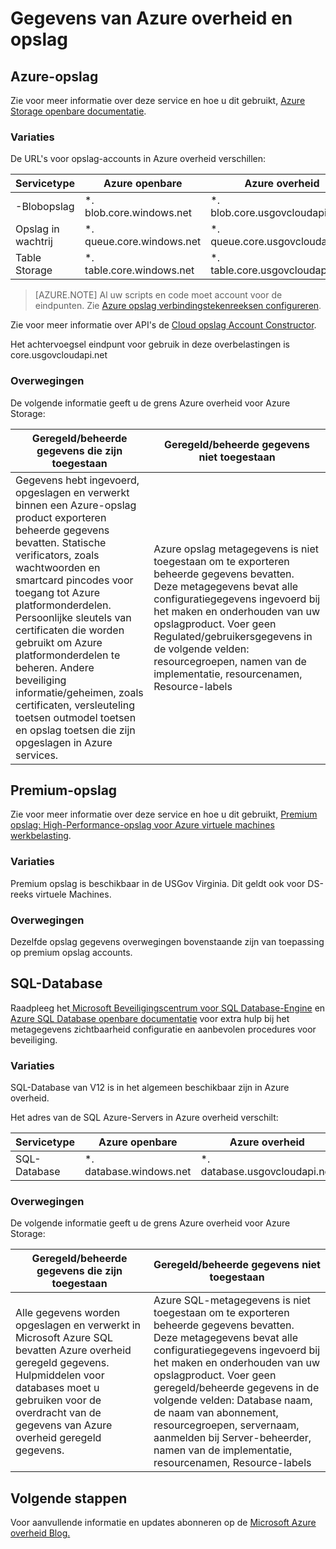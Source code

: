 <properties
    pageTitle="Azure overheid documentatie | Microsoft Azure"
    description="Dit vindt u een vergelijking van functies en informatie over het ontwikkelen van toepassingen voor de overheid van Azure"
    services="Azure-Government"
    cloud="gov" 
    documentationCenter=""
    authors="ryansoc"
    manager="zakramer"
    editor=""/>

<tags
    ms.service="multiple"
    ms.devlang="na"
    ms.topic="article"
    ms.tgt_pltfrm="na"
    ms.workload="azure-government"
    ms.date="09/30/2016"
    ms.author="ryansoc"/>


#  <a name="azure-government-data-and-storage"></a>Gegevens van Azure overheid en opslag

##  <a name="azure-storage"></a>Azure-opslag

Zie voor meer informatie over deze service en hoe u dit gebruikt, [Azure Storage openbare documentatie](https://azure.microsoft.com/documentation/services/storage/).

### <a name="variations"></a>Variaties

De URL's voor opslag-accounts in Azure overheid verschillen:

Servicetype|Azure openbare|Azure overheid
---|---|---
-Blobopslag|*. blob.core.windows.net|*. blob.core.usgovcloudapi.net
Opslag in wachtrij|*. queue.core.windows.net|*. queue.core.usgovcloudapi.net
Table Storage|*. table.core.windows.net| *. table.core.usgovcloudapi.net

>[AZURE.NOTE] Al uw scripts en code moet account voor de eindpunten.  Zie [Azure opslag verbindingstekenreeksen configureren](../storage-configure-connection-string.md#creating-a-connection-string-to-the-explicit-storage-endpoint). 

Zie voor meer informatie over API's de <a href="https://msdn.microsoft.com/en-us/library/azure/mt616540.aspx">Cloud opslag Account Constructor</a>.

Het achtervoegsel eindpunt voor gebruik in deze overbelastingen is core.usgovcloudapi.net 

### <a name="considerations"></a>Overwegingen

De volgende informatie geeft u de grens Azure overheid voor Azure Storage:

| Geregeld/beheerde gegevens die zijn toegestaan | Geregeld/beheerde gegevens niet toegestaan |
|--------------------------------------------------------------------------------------|-----------------------------------------------------------------------------------------------------------------------------------------------------------------------------------------------------------------------------------------------------------------------------------------------------------------|
| Gegevens hebt ingevoerd, opgeslagen en verwerkt binnen een Azure-opslag product exporteren beheerde gegevens bevatten. Statische verificators, zoals wachtwoorden en smartcard pincodes voor toegang tot Azure platformonderdelen. Persoonlijke sleutels van certificaten die worden gebruikt om Azure platformonderdelen te beheren. Andere beveiliging informatie/geheimen, zoals certificaten, versleuteling toetsen outmodel toetsen en opslag toetsen die zijn opgeslagen in Azure services. | Azure opslag metagegevens is niet toegestaan om te exporteren beheerde gegevens bevatten. Deze metagegevens bevat alle configuratiegegevens ingevoerd bij het maken en onderhouden van uw opslagproduct.  Voer geen Regulated/gebruikersgegevens in de volgende velden: resourcegroepen, namen van de implementatie, resourcenamen, Resource-labels  

##  <a name="premium-storage"></a>Premium-opslag

Zie voor meer informatie over deze service en hoe u dit gebruikt, [Premium opslag: High-Performance-opslag voor Azure virtuele machines werkbelasting](../storage/storage-premium-storage.md).

###  <a name="variations"></a>Variaties

Premium opslag is beschikbaar in de USGov Virginia. Dit geldt ook voor DS-reeks virtuele Machines. 

### <a name="considerations"></a>Overwegingen

Dezelfde opslag gegevens overwegingen bovenstaande zijn van toepassing op premium opslag accounts. 

##  <a name="sql-database"></a>SQL-Database

Raadpleeg het<a href="https://msdn.microsoft.com/en-us/library/bb510589.aspx"> Microsoft Beveiligingscentrum voor SQL Database-Engine</a> en [Azure SQL Database openbare documentatie](https://azure.microsoft.com/documentation/services/sql-database/) voor extra hulp bij het metagegevens zichtbaarheid configuratie en aanbevolen procedures voor beveiliging.

### <a name="variations"></a>Variaties

SQL-Database van V12 is in het algemeen beschikbaar zijn in Azure overheid.

Het adres van de SQL Azure-Servers in Azure overheid verschilt:

Servicetype|Azure openbare|Azure overheid
---|---|---
SQL-Database|*. database.windows.net|*. database.usgovcloudapi.net

### <a name="considerations"></a>Overwegingen

De volgende informatie geeft u de grens Azure overheid voor Azure Storage:

| Geregeld/beheerde gegevens die zijn toegestaan | Geregeld/beheerde gegevens niet toegestaan |
|--------------------------------------------------------------------------------------|-----------------------------------------------------------------------------------------------------------------------------------------------------------------------------------------------------------------------------------------------------------------------------------------------------------------|
| Alle gegevens worden opgeslagen en verwerkt in Microsoft Azure SQL bevatten Azure overheid geregeld gegevens. Hulpmiddelen voor databases moet u gebruiken voor de overdracht van de gegevens van Azure overheid geregeld gegevens. | Azure SQL-metagegevens is niet toegestaan om te exporteren beheerde gegevens bevatten. Deze metagegevens bevat alle configuratiegegevens ingevoerd bij het maken en onderhouden van uw opslagproduct.  Voer geen geregeld/beheerde gegevens in de volgende velden: Database naam, de naam van abonnement, resourcegroepen, servernaam, aanmelden bij Server-beheerder, namen van de implementatie, resourcenamen, Resource-labels

##  <a name="next-steps"></a>Volgende stappen

Voor aanvullende informatie en updates abonneren op de <a href="https://blogs.msdn.microsoft.com/azuregov/">Microsoft Azure overheid Blog.</a>
